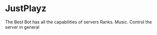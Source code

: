 # JustPlayz
The Best Bot has all the capabilities of servers Ranks. Music. Control the server in general
